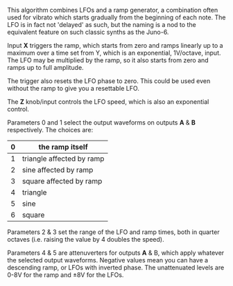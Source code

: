 
This algorithm combines LFOs and a ramp generator, a combination often used for vibrato which starts gradually from the
beginning of each note. The LFO is in fact not 'delayed' as such, but the naming is a nod to the equivalent feature on
such classic synths as the Juno-6.

Input **X** triggers the ramp, which starts from zero and ramps linearly up to a maximum over a time set from Y, which is an
exponential, 1V/octave, input. The LFO may be multiplied by the ramp, so it also starts from zero and ramps up to full
amplitude.

The trigger also resets the LFO phase to zero. This could be used even without the ramp to give you a resettable LFO.

The **Z** knob/input controls the LFO speed, which is also an exponential control.

Parameters 0 and 1 select the output waveforms on outputs **A** & **B** respectively. The choices are:

<table>
<thead>
<tr class="header">
<th>0</th>
<th>the ramp itself</th>
</tr>
</thead>
<tbody>
<tr class="odd">
<td>1</td>
<td>triangle affected by ramp</td>
</tr>
<tr class="even">
<td>2</td>
<td>sine affected by ramp</td>
</tr>
<tr class="odd">
<td>3</td>
<td>square affected by ramp</td>
</tr>
<tr class="even">
<td>4</td>
<td>triangle</td>
</tr>
<tr class="odd">
<td>5</td>
<td>sine</td>
</tr>
<tr class="even">
<td>6</td>
<td>square</td>
</tr>
</tbody>
</table>

Parameters 2 & 3 set the range of the LFO and ramp times, both in quarter octaves (i.e. raising the value by 4 doubles
the speed).

Parameters 4 & 5 are attenuverters for outputs **A** & B, which apply whatever the selected output waveforms. Negative
values mean you can have a descending ramp, or LFOs with inverted phase. The unattenuated levels are 0-8V for the ramp
and ±8V for the LFOs.
